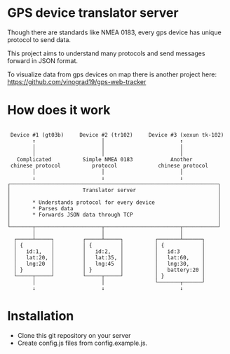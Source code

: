 # GPS device translator server

Though there are standards like NMEA 0183, every gps device has unique protocol to send data.

This project aims to understand many protocols and send messages forward in JSON format.

To visualize data from gps devices on map there is another project here: https://github.com/vinograd19/gps-web-tracker

# How does it work

```

 Device #1 (gt03b)     Device #2 (tr102)     Device #3 (xexun tk-102)
        ↑                     │                        ↑
        │                     │                        │
        │                     │                        │
   Complicated          Simple NMEA 0183            Another
 chinese protocol          protocol             chinese protocol
        │                     │                        │
        ↓                     ↓                        ↓
┌──────────────────────────────────────────────────────────────────┐
│                       Translator server                          │
│                                                                  │
│       * Understands protocol for every device                    │
│       * Parses data                                              │
│       * Forwards JSON data through TCP                           │
│                                                                  │
└───────┬─────────────────────┬────────────────────────┬───────────┘
        │                     │                        │
  ┌─────┴─────┐         ┌─────┴─────┐          ┌───────┴──────┐
  │ {         │         │ {         │          │ {            │
  │   id:1,   │         │   id:2,   │          │   id:3       │
  │   lat:20, │         │   lat:35, │          │   lat:60,    │
  │   lng:20  │         │   lng:45  │          │   lng:30,    │
  │ }         │         │ }         │          │   battery:20 │
  └─────┬─────┘         └─────┬─────┘          │ }            │
        │                     │                └───────┬──────┘
        ↓                     ↓                        ↓

```

# Installation

* Clone this git repository on your server
* Create config.js files from config.example.js.

